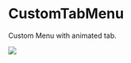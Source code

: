 # CustomTabMenu

Custom Menu with animated tab.

![](https://github.com/BGDV/CustomTabMenu/main/CustomTabMenu.gif)
